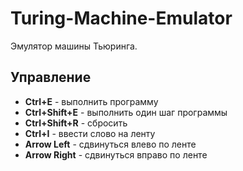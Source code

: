 # Turing-Machine-Emulator

Эмулятор машины Тьюринга.

## Управление

- **Ctrl+E** - выполнить программу
- **Ctrl+Shift+E** - выполнить один шаг программы
- **Ctrl+Shift+R** - сбросить 
- **Ctrl+I** - ввести слово на ленту
- **Arrow Left** - сдвинуться влево по ленте
- **Arrow Right** - сдвинуться вправо по ленте